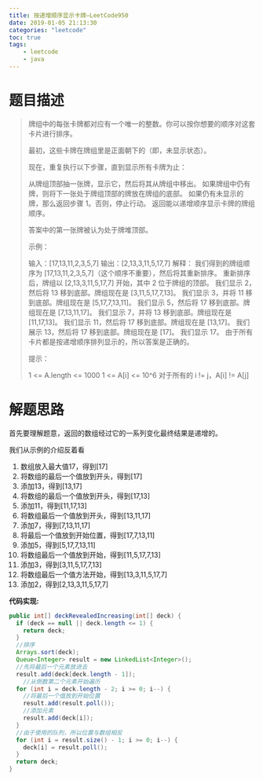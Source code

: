 ```yaml
---
title: 按递增顺序显示卡牌—LeetCode950
date: 2019-01-05 21:13:30
categories: "leetcode"
toc: true
tags: 
	- leetcode
	- java
---
```


# 题目描述

> 牌组中的每张卡牌都对应有一个唯一的整数。你可以按你想要的顺序对这套卡片进行排序。
>
> 最初，这些卡牌在牌组里是正面朝下的（即，未显示状态）。
>
> 现在，重复执行以下步骤，直到显示所有卡牌为止：
>
> 从牌组顶部抽一张牌，显示它，然后将其从牌组中移出。
> 如果牌组中仍有牌，则将下一张处于牌组顶部的牌放在牌组的底部。
> 如果仍有未显示的牌，那么返回步骤 1。否则，停止行动。
> 返回能以递增顺序显示卡牌的牌组顺序。
>
> 答案中的第一张牌被认为处于牌堆顶部。 
>
> 示例：
>
> 输入：[17,13,11,2,3,5,7]
> 输出：[2,13,3,11,5,17,7]
> 解释：
> 我们得到的牌组顺序为 [17,13,11,2,3,5,7]（这个顺序不重要），然后将其重新排序。
> 重新排序后，牌组以 [2,13,3,11,5,17,7] 开始，其中 2 位于牌组的顶部。
> 我们显示 2，然后将 13 移到底部。牌组现在是 [3,11,5,17,7,13]。
> 我们显示 3，并将 11 移到底部。牌组现在是 [5,17,7,13,11]。
> 我们显示 5，然后将 17 移到底部。牌组现在是 [7,13,11,17]。
> 我们显示 7，并将 13 移到底部。牌组现在是 [11,17,13]。
> 我们显示 11，然后将 17 移到底部。牌组现在是 [13,17]。
> 我们展示 13，然后将 17 移到底部。牌组现在是 [17]。
> 我们显示 17。
> 由于所有卡片都是按递增顺序排列显示的，所以答案是正确的。
>
>
> 提示：
>
> 1 <= A.length <= 1000
> 1 <= A[i] <= 10^6
> 对于所有的 i != j，A[i] != A[j]

<!--more-->

# 解题思路

首先要理解题意，返回的数组经过它的一系列变化最终结果是递增的。

我们从示例的介绍反着看

1. 数组放入最大值17，得到[17]
2. 将数组的最后一个值放到开头，得到[17]
3. 添加13，得到[13,17]
4. 将数组的最后一个值放到开头，得到[17,13]
5. 添加11，得到[11,17,13]
6. 将数组最后一个值放到开头，得到[13,11,17]
7. 添加7，得到[7,13,11,17]
8. 将最后一个值放到开始位置，得到[17,7,13,11]
9. 添加5，得到[5,17,7,13,11]
10. 将数组最后一个值放到开始，得到[11,5,17,7,13]
11. 添加3，得到[3,11,5,17,7,13]
12. 将数组最后一个值方法开始，得到[13,3,11,5,17,7]
13. 添加2，得到[2,13,3,11,5,17,7]

**代码实现:**

```java
public int[] deckRevealedIncreasing(int[] deck) {
  if (deck == null || deck.length <= 1) {
    return deck;
  }
  //排序
  Arrays.sort(deck);
  Queue<Integer> result = new LinkedList<Integer>();
  //先将最后一个元素放进去
  result.add(deck[deck.length - 1]);
	//从倒数第二个元素开始遍历
  for (int i = deck.length - 2; i >= 0; i--) {
    //将最后一个值放到开始位置
    result.add(result.poll());
    //添加元素
    result.add(deck[i]);
  }
  //由于使用的队列，所以位置与数组相反
  for (int i = result.size() - 1; i >= 0; i--) {
    deck[i] = result.poll();
  }
  return deck;
}
```


